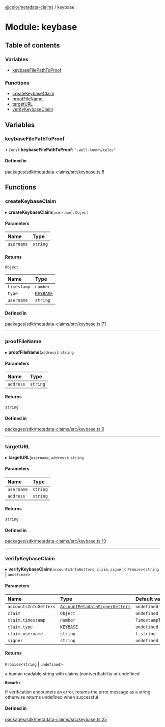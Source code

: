 [@celo/metadata-claims](../README.md) / keybase

# Module: keybase

## Table of contents

### Variables

- [keybaseFilePathToProof](keybase.md#keybasefilepathtoproof)

### Functions

- [createKeybaseClaim](keybase.md#createkeybaseclaim)
- [proofFileName](keybase.md#prooffilename)
- [targetURL](keybase.md#targeturl)
- [verifyKeybaseClaim](keybase.md#verifykeybaseclaim)

## Variables

### keybaseFilePathToProof

• `Const` **keybaseFilePathToProof**: ``".well-known/celo/"``

#### Defined in

[packages/sdk/metadata-claims/src/keybase.ts:8](https://github.com/celo-org/developer-tooling/blob/master/packages/sdk/metadata-claims/src/keybase.ts#L8)

## Functions

### createKeybaseClaim

▸ **createKeybaseClaim**(`username`): `Object`

#### Parameters

| Name | Type |
| :------ | :------ |
| `username` | `string` |

#### Returns

`Object`

| Name | Type |
| :------ | :------ |
| `timestamp` | `number` |
| `type` | [`KEYBASE`](../enums/types.ClaimTypes.md#keybase) |
| `username` | `string` |

#### Defined in

[packages/sdk/metadata-claims/src/keybase.ts:71](https://github.com/celo-org/developer-tooling/blob/master/packages/sdk/metadata-claims/src/keybase.ts#L71)

___

### proofFileName

▸ **proofFileName**(`address`): `string`

#### Parameters

| Name | Type |
| :------ | :------ |
| `address` | `string` |

#### Returns

`string`

#### Defined in

[packages/sdk/metadata-claims/src/keybase.ts:9](https://github.com/celo-org/developer-tooling/blob/master/packages/sdk/metadata-claims/src/keybase.ts#L9)

___

### targetURL

▸ **targetURL**(`username`, `address`): `string`

#### Parameters

| Name | Type |
| :------ | :------ |
| `username` | `string` |
| `address` | `string` |

#### Returns

`string`

#### Defined in

[packages/sdk/metadata-claims/src/keybase.ts:10](https://github.com/celo-org/developer-tooling/blob/master/packages/sdk/metadata-claims/src/keybase.ts#L10)

___

### verifyKeybaseClaim

▸ **verifyKeybaseClaim**(`accountsInfoGetters`, `claim`, `signer`): `Promise`\<`string` \| `undefined`\>

#### Parameters

| Name | Type | Default value |
| :------ | :------ | :------ |
| `accountsInfoGetters` | [`AccountMetadataSignerGetters`](types.md#accountmetadatasignergetters) | `undefined` |
| `claim` | `Object` | `undefined` |
| `claim.timestamp` | `number` | `TimestampType` |
| `claim.type` | [`KEYBASE`](../enums/types.ClaimTypes.md#keybase) | `undefined` |
| `claim.username` | `string` | `t.string` |
| `signer` | `string` | `undefined` |

#### Returns

`Promise`\<`string` \| `undefined`\>

a human readable string with claims (non)verifiability or undefined

**`Remarks`**

If verification encounters an error, returns the error message as a string
otherwise returns undefined when successful

#### Defined in

[packages/sdk/metadata-claims/src/keybase.ts:25](https://github.com/celo-org/developer-tooling/blob/master/packages/sdk/metadata-claims/src/keybase.ts#L25)

